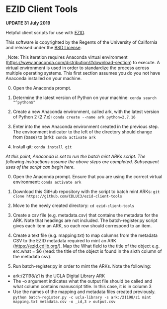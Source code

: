# EZID Client Tools


**UPDATE 31 July 2019**


Helpful client scripts for use with [EZID](https://ezid.cdlib.org/).

This software is copyrighted by the Regents of the University of
California and released under the
[BSD License](http://creativecommons.org/licenses/BSD/).

_Note: This iteration requires Anaconda virtual environment (https://www.anaconda.com/distribution/#download-section) to execute. A virtual environment is used in order to standardize the process across multiple operating systems. This first section assumes you do you not have Anaconda installed on your machine.

0. Open the Anaconda prompt.

1. Determine the latest version of Python on your machine:
`conda search "^python$"`

2. Create a new Anaconda environment, called ark, with the latest version of Python 2 (2.7.x):
`conda create --name ark python=2.7.16`

3. Enter into the new Anaconda environment created in the previous step. The environment indicator to the left of the directory should change from (base) to (ark):
`conda activate ark`

4. Install git:
`conda install git`


_At this point, Anaconda is set to run the batch mint ARKs script. The following instructions assume the above steps are completed. Subsequent uses of the script can begin here._

0. Open the Anaconda prompt. Ensure that you are using the correct virtual environment:
`conda activate ark`

1. Download this GitHub repository with the script to batch mint ARKs:
`git clone https://github.com/CDLUC3/ezid-client-tools`

2. Move to the newly created directory:
`cd ezid-client-tools`

3. Create a csv file (e.g. metadata.csv) that contains the metadata for the ARK. Note that headings are not included. The batch-register.py script gives each item an ARK, so each row should correspond to an item. 

4. Create a text file (e.g. mapping.txt) to map columns from the metadata CSV to the EZID metadata required to mint an ARK (https://ezid.cdlib.org/). Map the What field to the title of the object e.g. erc.what = $6 (read: the title of the object is found in the sixth column of the metadata csv).

5. Run batch-register.py in order to mint the ARKs. Note the following:
- ark:/21198/z1 is the UCLA Digital Library ARK
- The -o argument indicates what the output file should be called and what column contains manuscript title. In this case, it is in column 3
- Use the names of the mapping and metadata files created previously.
`python batch-register.py -c ucla-library -s ark:/21198/z1 mint mapping.txt metadata.csv -o _id,3 > output.csv`

